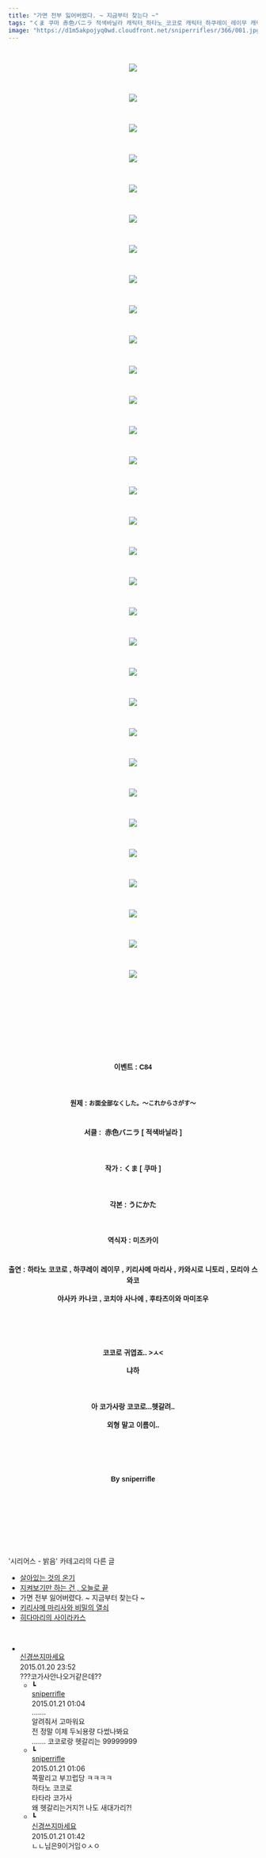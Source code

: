 ```yaml
---
title: "가면 전부 잃어버렸다. ~ 지금부터 찾는다 ~"
tags: "くま 쿠마 赤色バニラ 적색바닐라 캐릭터_하타노_코코로 캐릭터_하쿠레이_레이무 캐릭터_키리사메_마리사 캐릭터_카와시로_니토리 캐릭터_모리야_스와코 캐릭터_야사카_카나코 캐릭터_코치야_사나에 캐릭터_후타츠이와_마미조 이벤트_c84 시리어스_밝음"
image: "https://d1m5akpojyq0wd.cloudfront.net/sniperriflesr/366/001.jpg"
---
```

<div class="article">
<p style="TEXT-ALIGN: center"><br/></p>
<p style="TEXT-ALIGN: center"><img src="{{ site.imgserver6 }}/sniperriflesr/366/001.jpg"/></p>
<p style="TEXT-ALIGN: center"><br/></p>
<p style="TEXT-ALIGN: center"><img src="{{ site.imgserver6 }}/sniperriflesr/366/002.jpg"/></p>
<p style="TEXT-ALIGN: center"><br/></p>
<p style="TEXT-ALIGN: center"><img src="{{ site.imgserver6 }}/sniperriflesr/366/003.jpg"/></p>
<p style="TEXT-ALIGN: center"><br/></p>
<p style="TEXT-ALIGN: center"><img src="{{ site.imgserver6 }}/sniperriflesr/366/004.jpg"/></p>
<p style="TEXT-ALIGN: center"><br/></p>
<p style="TEXT-ALIGN: center"><img src="{{ site.imgserver6 }}/sniperriflesr/366/005.jpg"/></p>
<p style="TEXT-ALIGN: center"><br/></p>
<p style="TEXT-ALIGN: center"><img src="{{ site.imgserver6 }}/sniperriflesr/366/006.jpg"/></p>
<p style="TEXT-ALIGN: center"><br/></p>
<p style="TEXT-ALIGN: center"><img src="{{ site.imgserver6 }}/sniperriflesr/366/007.jpg"/></p>
<p style="TEXT-ALIGN: center"><br/></p>
<p style="TEXT-ALIGN: center"><img src="{{ site.imgserver6 }}/sniperriflesr/366/008.jpg"/></p>
<p style="TEXT-ALIGN: center"><br/></p>
<p style="TEXT-ALIGN: center"><img src="{{ site.imgserver6 }}/sniperriflesr/366/009.jpg"/></p>
<p style="TEXT-ALIGN: center"><br/></p>
<p style="TEXT-ALIGN: center"><img src="{{ site.imgserver6 }}/sniperriflesr/366/010.jpg"/></p>
<p style="TEXT-ALIGN: center"><br/></p>
<p style="TEXT-ALIGN: center"><img src="{{ site.imgserver6 }}/sniperriflesr/366/011.jpg"/></p>
<p style="TEXT-ALIGN: center"><br/></p>
<p style="TEXT-ALIGN: center"><img src="{{ site.imgserver6 }}/sniperriflesr/366/012.jpg"/></p>
<p style="TEXT-ALIGN: center"><br/></p>
<p style="TEXT-ALIGN: center"><img src="{{ site.imgserver6 }}/sniperriflesr/366/013.jpg"/></p>
<p style="TEXT-ALIGN: center"><br/></p>
<p style="TEXT-ALIGN: center"><img src="{{ site.imgserver6 }}/sniperriflesr/366/014.jpg"/></p>
<p style="TEXT-ALIGN: center"><br/></p>
<p style="TEXT-ALIGN: center"><img src="{{ site.imgserver6 }}/sniperriflesr/366/015.jpg"/></p>
<p style="TEXT-ALIGN: center"><br/></p>
<p style="TEXT-ALIGN: center"><img src="{{ site.imgserver6 }}/sniperriflesr/366/016.jpg"/></p>
<p style="TEXT-ALIGN: center"><br/></p>
<p style="TEXT-ALIGN: center"><img src="{{ site.imgserver6 }}/sniperriflesr/366/017.jpg"/></p>
<p style="TEXT-ALIGN: center"><br/></p>
<p style="TEXT-ALIGN: center"><img src="{{ site.imgserver6 }}/sniperriflesr/366/018.jpg"/></p>
<p style="TEXT-ALIGN: center"><br/></p>
<p style="TEXT-ALIGN: center"><img src="{{ site.imgserver6 }}/sniperriflesr/366/019.jpg"/></p>
<p style="TEXT-ALIGN: center"><br/></p>
<p style="TEXT-ALIGN: center"><img src="{{ site.imgserver6 }}/sniperriflesr/366/020.jpg"/></p>
<p style="TEXT-ALIGN: center"><br/></p>
<p style="TEXT-ALIGN: center"><img src="{{ site.imgserver6 }}/sniperriflesr/366/021.jpg"/></p>
<p style="TEXT-ALIGN: center"><br/></p>
<p style="TEXT-ALIGN: center"><img src="{{ site.imgserver6 }}/sniperriflesr/366/022.jpg"/></p>
<p style="TEXT-ALIGN: center"><br/></p>
<p style="TEXT-ALIGN: center"><img src="{{ site.imgserver6 }}/sniperriflesr/366/023.jpg"/></p>
<p style="TEXT-ALIGN: center"><br/></p>
<p style="TEXT-ALIGN: center"><img src="{{ site.imgserver6 }}/sniperriflesr/366/024.jpg"/></p>
<p style="TEXT-ALIGN: center"><br/></p>
<p style="TEXT-ALIGN: center"><img src="{{ site.imgserver6 }}/sniperriflesr/366/025.jpg"/></p>
<p style="TEXT-ALIGN: center"><br/></p>
<p style="TEXT-ALIGN: center"><img src="{{ site.imgserver6 }}/sniperriflesr/366/026.jpg"/></p>
<p style="TEXT-ALIGN: center"><br/></p>
<p style="TEXT-ALIGN: center"><img src="{{ site.imgserver6 }}/sniperriflesr/366/027.jpg"/></p>
<p style="TEXT-ALIGN: center"><br/></p>
<p style="TEXT-ALIGN: center"><img src="{{ site.imgserver6 }}/sniperriflesr/366/028.jpg"/></p>
<p style="TEXT-ALIGN: center"><br/></p>
<p style="TEXT-ALIGN: center"><img src="{{ site.imgserver6 }}/sniperriflesr/366/029.jpg"/></p>
<p style="TEXT-ALIGN: center"><br/></p>
<p style="TEXT-ALIGN: center"><img src="{{ site.imgserver6 }}/sniperriflesr/366/030.jpg"/></p>
<p style="TEXT-ALIGN: center"><br/></p>
<p style="TEXT-ALIGN: center"><img src="{{ site.imgserver6 }}/sniperriflesr/366/031.jpg"/></p>
<p style="TEXT-ALIGN: center"><br/></p>
<p style="TEXT-ALIGN: center"><br/></p>
<p style="TEXT-ALIGN: center"><br/></p>
<p style="TEXT-ALIGN: center"><br/></p>
<p style="TEXT-ALIGN: center"><br/></p>
<p style="TEXT-ALIGN: center; LINE-HEIGHT: 1.6; FONT-FAMILY: 돋움, dotum, verdana, sans-serif"><b>이벤트 : C84</b></p>
<p style="TEXT-ALIGN: center; LINE-HEIGHT: 1.6; FONT-FAMILY: 돋움, dotum, verdana, sans-serif"><br/></p>
<p style="TEXT-ALIGN: center; LINE-HEIGHT: 1.6; FONT-FAMILY: 돋움, dotum, verdana, sans-serif"><strong>원제 : </strong><span style="LINE-HEIGHT: 1.6; FONT-FAMILY: Dotum; FONT-SIZE: 9pt"><b>お面全部なくした。～これからさがす～</b></span></p>
<p style="TEXT-ALIGN: center; LINE-HEIGHT: 1.6; FONT-FAMILY: 돋움, dotum, verdana, sans-serif"><br/><strong>서클 : </strong><strong> 赤色バニラ [ 적색바닐라 ]</strong></p>
<p style="TEXT-ALIGN: center; LINE-HEIGHT: 1.6; FONT-FAMILY: 돋움, dotum, verdana, sans-serif"><strong></strong> </p>
<p style="TEXT-ALIGN: center; LINE-HEIGHT: 1.6; FONT-FAMILY: 돋움, dotum, verdana, sans-serif"><strong>작가 : くま [ 쿠마 ]</strong></p>
<p style="TEXT-ALIGN: center; LINE-HEIGHT: 1.6; FONT-FAMILY: 돋움, dotum, verdana, sans-serif"><strong><br/></strong></p>
<p style="TEXT-ALIGN: center"><strong style="LINE-HEIGHT: 1.6; FONT-FAMILY: 돋움, dotum, verdana, sans-serif">각본 : </strong><font face="돋움, dotum, verdana, sans-serif"><b>うにかた</b></font></p>
<p style="TEXT-ALIGN: center; LINE-HEIGHT: 1.6; FONT-FAMILY: 돋움, dotum, verdana, sans-serif"><br/></p>
<p style="TEXT-ALIGN: center; LINE-HEIGHT: 1.6; FONT-FAMILY: 돋움, dotum, verdana, sans-serif"><strong>역식자 : 미츠카이</strong></p>
<p style="TEXT-ALIGN: center; LINE-HEIGHT: 1.6; FONT-FAMILY: 돋움, dotum, verdana, sans-serif"><strong style="LINE-HEIGHT: 15.6px"></strong></p>
<p style="TEXT-ALIGN: center; LINE-HEIGHT: 1.6; FONT-FAMILY: 돋움, dotum, verdana, sans-serif"><br/><strong>출연 : 하타노 코코로 , 하쿠레이 레이무 , 키리사메 마리사 , 카와시로 니토리 , 모리야 스와코</strong></p>
<p style="TEXT-ALIGN: center; LINE-HEIGHT: 1.6; FONT-FAMILY: 돋움, dotum, verdana, sans-serif"><strong>야사카 카나코 , 코치야 사나에 , 후타츠이와 마미조우</strong></p>
<p style="TEXT-ALIGN: center; LINE-HEIGHT: 1.6; FONT-FAMILY: 돋움, dotum, verdana, sans-serif"><strong><br/></strong></p>
<p style="TEXT-ALIGN: center; LINE-HEIGHT: 1.6; FONT-FAMILY: 돋움, dotum, verdana, sans-serif"><br/></p>
<p style="TEXT-ALIGN: center; LINE-HEIGHT: 1.6; FONT-FAMILY: 돋움, dotum, verdana, sans-serif"><b>코코로 귀엽죠.. &gt;ㅅ&lt;</b></p>
<p style="TEXT-ALIGN: center; LINE-HEIGHT: 1.6; FONT-FAMILY: 돋움, dotum, verdana, sans-serif"><b>냐하</b></p>
<p style="TEXT-ALIGN: center; LINE-HEIGHT: 1.6; FONT-FAMILY: 돋움, dotum, verdana, sans-serif"><b></b> </p>
<p style="TEXT-ALIGN: center; LINE-HEIGHT: 1.6; FONT-FAMILY: 돋움, dotum, verdana, sans-serif"><b>아 코가사랑 코코로...헷갈려..</b></p>
<p style="TEXT-ALIGN: center; LINE-HEIGHT: 1.6; FONT-FAMILY: 돋움, dotum, verdana, sans-serif"><b>외형 말고 이름이..</b></p>
<p style="TEXT-ALIGN: center; LINE-HEIGHT: 1.6; FONT-FAMILY: 돋움, dotum, verdana, sans-serif"><b><br/></b></p>
<p style="TEXT-ALIGN: center; LINE-HEIGHT: 1.6; FONT-FAMILY: 돋움, dotum, verdana, sans-serif"><b><br/></b></p>
<p style="TEXT-ALIGN: center; LINE-HEIGHT: 1.6; FONT-FAMILY: 돋움, dotum, verdana, sans-serif"><b>By sniperrifle</b></p>
<p style="TEXT-ALIGN: center; LINE-HEIGHT: 1.6; FONT-FAMILY: 돋움, dotum, verdana, sans-serif"><strong><br/></strong></p>
<p style="TEXT-ALIGN: center"><br/></p>
<p style="TEXT-ALIGN: center"><br/></p>
</div><br/>
<div class="another">
<p>'시리어스 - 밝음' 카테고리의 다른 글</p>
<ul>
<li><a href="/sniperriflesr_382">살아있는 것의 온기</a></li>
<li><a href="/sniperriflesr_381">지켜보기만 하는 건 , 오늘로 끝</a></li>
<li>가면 전부 잃어버렸다. ~ 지금부터 찾는다 ~</li>
<li><a href="/sniperriflesr_365">키리사메 마리사와 비밀의 열쇠</a></li>
<li><a href="/sniperriflesr_357">히다마리의 사이라카스</a></li>
</ul>
</div><br/>
<div class="comment" id="commentListBlock_366" style="display:block"><ul><li class="firstCmt"><div class="opinionListMenu">
<div class="icon"><img alt="" class="myicon" src="http://i1.daumcdn.net/pimg/blog/p_img/mycon/basic_2.gif"/></div>
<div class="fl">
<a class="bold" href="http://blog.daum.net/ghcjf1001" target="_blank">신경쓰지마세요 </a>
<div style="width: 1px; height: 1px; overflow: hidden; visibility: hidden; border:1px solid red">
<span id="uname785" style="display:none;">신경쓰지마세요</span>
<span id="pwd785" style="display:none;"></span>
<span id="emailblog785" name="http://blog.daum.net/ghcjf1001" style="display:none;"></span>
<span id="open785" style="display:none">Y</span>
</div>
</div>
<div class="sDateTime">2015.01.20 23:52</div>
</div>
<div class="cont" id="Text785">???코가사안나오거같은데??</div>
<div class="contReArea" id="inWrite785" style="display:none;"></div>
<ul><li class="secondCmt"><div class="opinionListMenuRe" id="parent_785">
<div class="reIcon">┗</div>
<div class="icon"><img alt="" class="myicon" src="http://cfile217.uf.daum.net/M21x21/23254B425446251B1045FF"/></div>
<div class="fl">
<a class="bold" href="http://blog.daum.net/sniperriflesr" target="_blank">sniperrifle </a>
<div style="width: 1px; height: 1px; overflow: hidden; visibility: hidden; border:1px solid red">
<span id="uname786" style="display:none;">sniperrifle</span>
<span id="pwd786" style="display:none;"></span>
<span id="emailblog786" name="http://blog.daum.net/sniperriflesr" style="display:none;"></span>
<span id="open786" style="display:none">Y</span>
</div>
</div>
<div class="sDateTime">2015.01.21 01:04</div>
</div>
<div class="contRe" id="Text786">.......<br/>
알려줘서 고마워요<br/>
전 정말 이제 두뇌용량 다썼나봐요<br/>
....... 코코로랑 헷갈리는 99999999</div>
<div class="contReReArea" id="inWrite786" style="display:none;"></div>
</li><li class="secondCmt"><div class="opinionListMenuRe" id="parent_785">
<div class="reIcon">┗</div>
<div class="icon"><img alt="" class="myicon" src="http://cfile217.uf.daum.net/M21x21/23254B425446251B1045FF"/></div>
<div class="fl">
<a class="bold" href="http://blog.daum.net/sniperriflesr" target="_blank">sniperrifle </a>
<div style="width: 1px; height: 1px; overflow: hidden; visibility: hidden; border:1px solid red">
<span id="uname787" style="display:none;">sniperrifle</span>
<span id="pwd787" style="display:none;"></span>
<span id="emailblog787" name="http://blog.daum.net/sniperriflesr" style="display:none;"></span>
<span id="open787" style="display:none">Y</span>
</div>
</div>
<div class="sDateTime">2015.01.21 01:06</div>
</div>
<div class="contRe" id="Text787">쪽팔리고 부끄럽당 ㅋㅋㅋㅋ<br/>
하타노 코코로<br/>
타타라 코가사<br/>
왜 헷갈리는거지?! 나도 새대가리?!</div>
<div class="contReReArea" id="inWrite787" style="display:none;"></div>
</li><li class="secondCmt"><div class="opinionListMenuRe" id="parent_785">
<div class="reIcon">┗</div>
<div class="icon"><img alt="" class="myicon" src="http://i1.daumcdn.net/pimg/blog/p_img/mycon/basic_2.gif"/></div>
<div class="fl">
<a class="bold" href="http://blog.daum.net/ghcjf1001" target="_blank">신경쓰지마세요 </a>
<div style="width: 1px; height: 1px; overflow: hidden; visibility: hidden; border:1px solid red">
<span id="uname788" style="display:none;">신경쓰지마세요</span>
<span id="pwd788" style="display:none;"></span>
<span id="emailblog788" name="http://blog.daum.net/ghcjf1001" style="display:none;"></span>
<span id="open788" style="display:none">Y</span>
</div>
</div>
<div class="sDateTime">2015.01.21 01:42</div>
</div>
<div class="contRe" id="Text788">ㄴㄴ님은9이거임ㅇㅅㅇ</div>
<div class="contReReArea" id="inWrite788" style="display:none;"></div>
</li></ul></li></ul>
</div><br/>
<br/>
<p id="refer"></p>
<br/>
